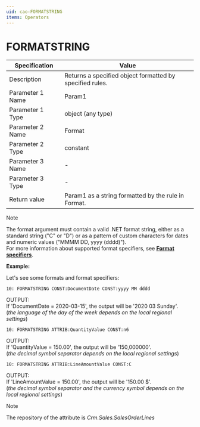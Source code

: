 ```yaml
---
uid: cao-FORMATSTRING
items: Operators
---
```


# FORMATSTRING 

| Specification| Value|
| ---- | ----- |
| Description| Returns a specified object formatted by specified rules.|
| Parameter 1 Name| Param1|
| Parameter 1 Type| object (any type)|
| Parameter 2 Name| Format|
| Parameter 2 Type| constant <br> |
| Parameter 3 Name| - |
| Parameter 3 Type| - |
| Return value| Param1 as a string formatted by the rule in Format.|


> [!NOTE]
> 
> The format argument must contain a valid .NET format string, either as a standard string ("C" or "D") or as a pattern of custom characters for dates and numeric values ("MMMM DD, yyyy (dddd)"). <br>
> For more information about supported format specifiers, see **[Format specifiers](https://docs.erp.net/tech/advanced/string-interpolation/format-specifiers.html)**.

**Example:**

Let's see some formats and format specifiers:

```
10: FORMATSTRING CONST:DocumentDate CONST:yyyy MM dddd
```
OUTPUT: <br> If 'DocumentDate = 2020-03-15', the output will be '2020 03 Sunday'.
<br/>(*the language of the day of the week depends on the local regional settings*)

```
10: FORMATSTRING ATTRIB:QuantityValue CONST:n6
```
OUTPUT: <br> If 'QuantityValue = 150.00', the output will be '150,000000'.
<br/>(*the decimal symbol separator depends on the local regional settings*)

```
10: FORMATSTRING ATTRIB:LineAmountValue CONST:C
```
OUTPUT: <br> If 'LineAmountValue = 150.00', the output will be '150.00 $'.
<br/>(*the decimal symbol separator and the currency symbol depends on the local regional settings*)


> [!NOTE]
> 
> The repository of the attribute is *Crm.Sales.SalesOrderLines*
